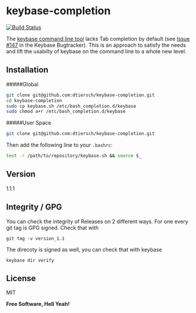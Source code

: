 keybase-completion
==================

[![Build Status](https://travis-ci.org/dtiersch/keybase-completion.svg?branch=master)](https://travis-ci.org/dtiersch/keybase-completion)

The [keybase command line tool](https://keybase.io/docs/command_line) lacks Tab completion by default (see [Issue #147](https://github.com/keybase/keybase-issues/issues/147) in the Keybase Bugtracker). This is an approach to satisfy the needs and lift the usabilty of keybase on the command line to a whole new level.

Installation
------------

#####Global

```sh
git clone git@github.com:dtiersch/keybase-completion.git
cd keybase-completion
sudo cp keybase.sh /etc/bash_completion.d/keybase
sudo chmod a+r /etc/bash_completion.d/keybase
```

#####User Space
```sh
git clone git@github.com:dtiersch/keybase-completion.git
```
Then add the following line to your `.bashrc`:
```sh
test -r /path/to/repository/keybase.sh && source $_
```

Version
-------

1.1.1

Integrity / GPG
---------------

You can check the integrity of Releases on 2 different ways. For one every git tag is GPG signed. Check that with
```
git tag -v version_1.1
```
The direcoty is signed as well, you can check that with keybase
```
keybase dir verify
```

License
-------

MIT

**Free Software, Hell Yeah!**
